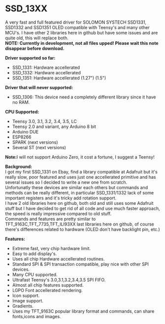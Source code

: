 # SSD_13XX
A very fast and full featured driver for SOLOMON SYSTECH SSD1331, SSD1332 and SSD1351 OLED compatible with Teensy's and many other MCU's.
I have other 2 libraries here in github but have some issues and are quite old, this will replace both.<br>
<b>NOTE: Currently in development, not all files upped! Please wait this note disappear before download.</b><br>

<b>Driver supported so far:</b><br>
  - SSD_1331: Hardware accellerated
  - SSD_1332: Hardware accellerated
  - SSD_1351: Hardware accellerated (1.27") (1.5")<br>

<b>Driver that will never supported:</b><br>
 - SSD_1306: This device need a completely different library since it have no RAM.<br>

<b>CPU Supported:</b><br>
 - Teensy 3.0, 3.1, 3.2, 3.4, 3.5, LC
 - Teensy 2.0 and variant, any Arduino 8 bit
 - Arduino DUE
 - ESP8266
 - SPARK (next versions)
 - Several ST (next versions)<br>

<b>Note:</b>I will not support Arduino Zero, it cost a fortune, I suggest a Teensy!<br>

<b>Background:</b><br>
I got my first SSD_1331 on Ebay, find a library compatible at Adafruit but it's really slow, poor featured and uses just one accellerated primitive and has several issues so I decided to write a new one from scratch.<br>
Unfortunatly these devices are similar each others but commands and methods can be really different, in particular SSD_1331/1332 lack of some important registers and it's tricky add rotation support.<br>
I have 2 old libraries here on github, both old and still uses some Adafruit stuff but I have decided to get rid of all code and use much faster approach, the speed is really impressive compared to old stuff.<br>
Commands and features are pretty similar to TFT_9163C,TFT_7735,TFT_ILI93XX last libraries here on github, of course there's differences related to hardware (OLED don't have backlight pin, etc.)

<b>Features:</b><br>
 - Extreme fast, very chip hardware limit.
 - Easy to add display's.
 - Uses all chip Hardware accellerated routines.
 - Standard SPI & SPI transaction compatible, play nice with other SPI devices.
 - Many CPU supported.
 - Ultrafast Teensy's 3.0,3.1,3.2,3.4,3.5 SPI FIFO.
 - Almost all chip features supported.
 - LGPO Font accellerated rendering.
 - Icon support.
 - Image support.
 - Gradients.
 - Uses my TFT_9163C popular library format and commands, can share fonts,icons and images.
